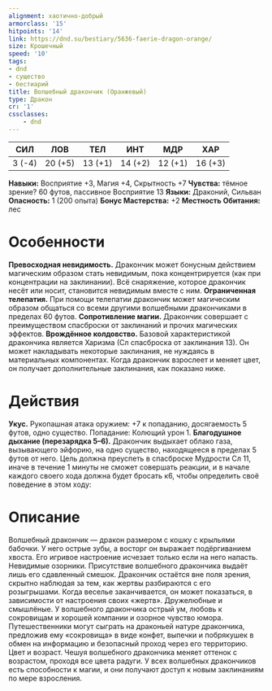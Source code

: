 ```yaml
---
alignment: хаотично-добрый
armorclass: '15'
hitpoints: '14'
link: https://dnd.su/bestiary/5636-faerie-dragon-orange/
size: Крошечный
speed: '10'
tags:
- dnd
- существо
- бестиарий
title: Волшебный дракончик (Оранжевый)
type: Дракон
cr: '1'
cssclasses:
    - dnd
---
```



| СИЛ | ЛОВ | ТЕЛ | ИНТ | МДР | ХАР |
|---|---|---|---|---|---|
| 3 (-4) | 20 (+5) | 13 (+1) | 14 (+2) | 12 (+1) | 16 (+3) |
**Навыки:** Восприятие +3, Магия +4, Скрытность +7
**Чувства:** тёмное зрение? 60 футов, пассивное Восприятие 13
**Языки:** Драконий, Сильван
**Опасность:** 1 (200 опыта)
**Бонус Мастерства:** +2
**Местность Обитания:** лес


# Особенности
**Превосходная невидимость.** Дракончик может бонусным действием магическим образом стать невидимым, пока концентрируется (как при концентрации на заклинании). Всё снаряжение, которое дракончик несёт или носит, становится невидимым вместе с ним.
**Ограниченная телепатия.** При помощи телепатии дракончик может магическим образом общаться со всеми другими волшебными дракончиками в пределах 60 футов.
**Сопротивление магии.** Дракончик совершает с преимуществом спасброски от заклинаний и прочих магических эффектов.
**Врождённое колдовство.** Базовой характеристикой дракончика является Харизма (Сл спасброска от заклинания 13). Он может накладывать некоторые заклинания, не нуждаясь в материальных компонентах. Когда дракончик взрослеет и меняет цвет, он получает дополнительные заклинания, как показано ниже.


# Действия
**Укус.** Рукопашная атака оружием: +7 к попаданию, досягаемость 5 футов, одно существо. Попадание: Колющий урон 1.
**Благодушное дыхание (перезарядка 5–6).** Дракончик выдыхает облако газа, вызывающего эйфорию, на одно существо, находящееся в пределах 5 футов от него. Цель должна преуспеть в спасброске Мудрости Сл 11, иначе в течение 1 минуты не сможет совершать реакции, и в начале каждого своего хода должна будет бросать к6, чтобы определить своё поведение в этом ходу:


# Описание
Волшебный дракончик — дракон размером с кошку с крыльями бабочки. У него острые зубы, а восторг он выражает подёргиванием хвоста. Его игривое настроение исчезает только если на него напасть. Невидимые озорники. Присутствие волшебного дракончика выдаёт лишь его сдавленный смешок. Дракончик остаётся вне поля зрения, скрытно наблюдая за тем, как жертвы разбираются с его розыгрышами. Когда веселье заканчивается, он может показаться, в зависимости от настроения своих «жертв». Дружелюбные и смышлёные. У волшебного дракончика острый ум, любовь к сокровищам и хорошей компании и озорное чувство юмора. Путешественники могут сыграть на драконьей натуре дракончика, предложив ему «сокровища» в виде конфет, выпечки и побрякушек в обмен на информацию и безопасный проход через его территорию. Цвет и возраст. Чешуя волшебного дракончика меняет оттенок с возрастом, проходя все цвета радуги. У всех волшебных дракончиков есть способности к магии, и они получают доступ к новым заклинаниям по мере взросления.